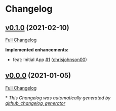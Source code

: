 # Changelog

## [v0.1.0](https://github.com/chrisjohnson00/qbittorrent-tool-clear-errored/tree/v0.1.0) (2021-02-10)

[Full Changelog](https://github.com/chrisjohnson00/qbittorrent-tool-clear-errored/compare/v0.0.0...v0.1.0)

**Implemented enhancements:**

- feat: Initial App [\#1](https://github.com/chrisjohnson00/qbittorrent-tool-clear-errored/pull/1) ([chrisjohnson00](https://github.com/chrisjohnson00))

## [v0.0.0](https://github.com/chrisjohnson00/qbittorrent-tool-clear-errored/tree/v0.0.0) (2021-01-05)

[Full Changelog](https://github.com/chrisjohnson00/qbittorrent-tool-clear-errored/compare/a6cbe41d8021d75ae0c323b80c80a04c9ea15fac...v0.0.0)



\* *This Changelog was automatically generated by [github_changelog_generator](https://github.com/github-changelog-generator/github-changelog-generator)*
